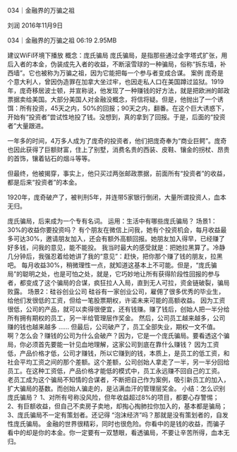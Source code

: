 034｜金融界的万骗之祖


刘润
2016年11月9日

034｜金融界的万骗之祖
06:19 2.95MB

建议WiFi环境下播放
概念：庞氏骗局
庞氏骗局，是指那些通过金字塔式扩张，用后入者的本金，伪装成先入者的收益，不断滚雪球的一种骗局，俗称“拆东墙，补西墙”。它也被称为万骗之祖，因为它能把每一个参与者变成合谋。
案例
庞奇是个意大利人，曾因伪造罪在加拿大坐过牢，也因走私人口在美国蹲过监狱。1919年，庞奇移居波士顿，并宣称说，他发现了一种赚钱的好方法，就是把欧洲的邮政票据卖给美国。大部分美国人对金融没概念，将信将疑。但是，他抛出了一个诱饵：所有投资，45天之内，50%的回报；90天之内，翻番。在这个巨大诱惑下，开始有“投资者”尝试性地投了钱。没想到，真的拿到了回报。于是，后面的“投资者”大量跟进。

一年多的时间，4万多人成为了庞奇的投资者，他们把庞奇奉为“商业巨鳄”。庞奇也因此获得了巨额财富，住上了别墅，消费名贵的西装、皮鞋、镶金的拐杖、昂贵的首饰，镶着钻石的烟斗等等。

但最终，他被揭穿，事实上，他只买过两张邮政票据，前面所有“投资者”的收益，都是后来“投资者”的本金。

1920年，庞奇破产了，被判刑5年，并连带5家银行倒闭，大量所谓投资人，血本无归。

庞氏骗局，后来成为一个专有名词。
运用：生活中有哪些庞氏骗局？
场景1：30%的收益你要投资吗？
有个朋友在微信上问我，她有个投资机会，每月收益最多可达30%，邀请朋友加入，还会有额外高额回报。她朋友加入得早，已经赚了好多钱，问我的意见，能不能投。
我当时最大的感受就是：把她拉黑算了。冷静几分钟后，我强忍着给她讲了我的“意见”：赶快，把你那个赚了钱的朋友，拉黑吧。 
每月收益30%，稍微理性一点，就知道这基本上不可能。但是，“庞氏骗局”的聪明之处，也是可怕之处，就是，它巧妙地让所有获得阶段性回报的参与者，都变成了这个骗局的合谋，疯狂拉人入局，直到无人可拉，资金链破裂，骗局败露。
场景2：硅谷创业公司 
硅谷有一家创业公司，雇佣了很多优秀的毕业生，给他们发很低的工资，但给一笔股票期权，许诺未来可能的高额收益。
因为工资很低，公司的产品，就可以卖得很便宜，还有钱赚。赚了钱后，创始人把一半分给所有拥有期权的员工，另一半给管理层作奖金。
然后，公司员工越来越多，公司赚的钱也越来越多 …… 但最后，公司破产了，员工全部失业，期权一文不值。
啊？怎么会？赚钱的公司为什么会破产？因为，它是一个庞氏骗局。要看透这个骗局，你必须首先要能一针见血地理解，这家公司到底在靠什么赚钱？
因为工资低，产品价格才低，公司才赚钱，所以它赚到的钱，本质上，是员工的低工资，和社会平均工资之间的那个差额。这个差额，公司创始人拿走了一半，另一半分回给员工。在这种工资低，产品价格才能低的模式中，员工永远赚不回自己的工资。
老员工成为这个骗局不知情的合谋者，不断把自己作为案例，吸引新员工的加入，扩大骗局的基数。而创始人骗走的，是沾满血汗的管理层奖金。
小结：怎么识别庞氏骗局？
1、对所有号称没风险，但年收益超过8%的项目，都要心存警惕；
2、有巨额收益，但自己不卖房子卖地，却掏心掏肺拉你加入的，基本都是骗局；
3、庞氏骗局不一定有策划者。还记得 “泡沫经济”吗？那就是没有策划者的，自发性庞氏骗局。
金融的世界很精彩，同时也很危险。你看中的是钱的收益，而骗子看中的却是你的本金。你一定要有一双慧眼，看透骗局，不要让辛苦所得，血本无归。